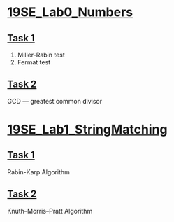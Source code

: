 # [19SE_Lab0_Numbers](https://contest.yandex.ru/contest/27406/enter/)
## [Task 1](https://github.com/kkvotinova/Contest-2020-2021/blob/main/Task_1.cpp)
  1. Miller-Rabin test
  2. Fermat test
## [Task 2](https://github.com/kkvotinova/Contest-2020-2021/blob/main/Task_2.cpp)
GCD — greatest common divisor

# [19SE_Lab1_StringMatching](https://contest.yandex.ru/contest/27674/enter/)
## [Task 1](https://github.com/kkvotinova/Contest-2020-2021/blob/main/Task_1.java)
Rabin-Karp Algorithm
## [Task 2](https://github.com/kkvotinova/Contest-2020-2021/blob/main/Task_2.java)
Knuth–Morris–Pratt Algorithm
